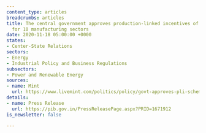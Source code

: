 ```yaml
---
content_type: articles
breadcrumbs: articles
title: The central government approves production-linked incentives of up to $26 billion
  for 10 manufacturing sectors
date: 2020-11-18 05:00:00 +0000
states:
- Center-State Relations
sectors:
- Energy
- Industrial Policy and Business Regulations
subsectors:
- Power and Renewable Energy
sources:
- name: Mint
  url: https://www.livemint.com/politics/policy/govt-approves-pli-scheme-worth-up-to-rs-2-crore-for-10-sectors-11605087917126.html
details:
- name: Press Release
  url: https://pib.gov.in/PressReleasePage.aspx?PRID=1671912
is_newsletter: false

---
```

